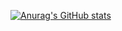 [![Anurag's GitHub stats](https://github-readme-stats.vercel.app/api?username=meael&count_private=true&show_icons=true&hide=stars,prs,issues,contribs)](https://github.com/anuraghazra/github-readme-stats)

